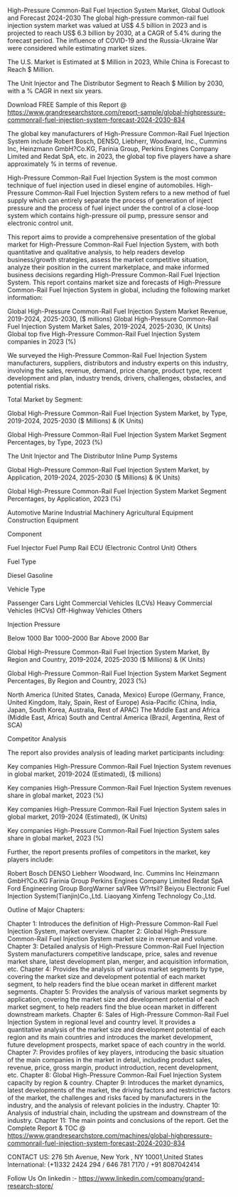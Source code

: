 High-Pressure Common-Rail Fuel Injection System Market, Global Outlook and Forecast 2024-2030
The global high-pressure common-rail fuel injection system market was valued at US$ 4.5 billion in 2023 and is projected to reach US$ 6.3 billion by 2030, at a CAGR of 5.4% during the forecast period. The influence of COVID-19 and the Russia-Ukraine War were considered while estimating market sizes.

The U.S. Market is Estimated at $ Million in 2023, While China is Forecast to Reach $ Million.

The Unit Injector and The Distributor Segment to Reach $ Million by 2030, with a % CAGR in next six years.

Download FREE Sample of this Report @ https://www.grandresearchstore.com/report-sample/global-highpressure-commonrail-fuel-injection-system-forecast-2024-2030-834

The global key manufacturers of High-Pressure Common-Rail Fuel Injection System include Robert Bosch, DENSO, Liebherr, Woodward, Inc., Cummins Inc, Heinzmann GmbH?Co.KG, Farinia Group, Perkins Engines Company Limited and Redat SpA, etc. in 2023, the global top five players have a share approximately % in terms of revenue.

High-Pressure Common-Rail Fuel Injection System is the most common technique of fuel injection used in diesel engine of automobiles. High-Pressure Common-Rail Fuel Injection System refers to a new method of fuel supply which can entirely separate the process of generation of inject pressure and the process of fuel inject under the control of a close-loop system which contains high-pressure oil pump, pressure sensor and electronic control unit.

This report aims to provide a comprehensive presentation of the global market for High-Pressure Common-Rail Fuel Injection System, with both quantitative and qualitative analysis, to help readers develop business/growth strategies, assess the market competitive situation, analyze their position in the current marketplace, and make informed business decisions regarding High-Pressure Common-Rail Fuel Injection System. This report contains market size and forecasts of High-Pressure Common-Rail Fuel Injection System in global, including the following market information:

Global High-Pressure Common-Rail Fuel Injection System Market Revenue, 2019-2024, 2025-2030, ($ millions)
Global High-Pressure Common-Rail Fuel Injection System Market Sales, 2019-2024, 2025-2030, (K Units)
Global top five High-Pressure Common-Rail Fuel Injection System companies in 2023 (%)

We surveyed the High-Pressure Common-Rail Fuel Injection System manufacturers, suppliers, distributors and industry experts on this industry, involving the sales, revenue, demand, price change, product type, recent development and plan, industry trends, drivers, challenges, obstacles, and potential risks.

Total Market by Segment:

Global High-Pressure Common-Rail Fuel Injection System Market, by Type, 2019-2024, 2025-2030 ($ Millions) & (K Units)

Global High-Pressure Common-Rail Fuel Injection System Market Segment Percentages, by Type, 2023 (%)

The Unit Injector and The Distributor
Inline Pump Systems

Global High-Pressure Common-Rail Fuel Injection System Market, by Application, 2019-2024, 2025-2030 ($ Millions) & (K Units)

Global High-Pressure Common-Rail Fuel Injection System Market Segment Percentages, by Application, 2023 (%)

Automotive
Marine
Industrial Machinery
Agricultural Equipment
Construction Equipment

Component

Fuel Injector
Fuel Pump
Rail
ECU (Electronic Control Unit)
Others

Fuel Type

Diesel
Gasoline

Vehicle Type

Passenger Cars
Light Commercial Vehicles (LCVs)
Heavy Commercial Vehicles (HCVs)
Off-Highway Vehicles
Others

Injection Pressure

Below 1000 Bar
1000–2000 Bar
Above 2000 Bar

Global High-Pressure Common-Rail Fuel Injection System Market, By Region and Country, 2019-2024, 2025-2030 ($ Millions) & (K Units)

Global High-Pressure Common-Rail Fuel Injection System Market Segment Percentages, By Region and Country, 2023 (%)

North America (United States, Canada, Mexico)
Europe (Germany, France, United Kingdom, Italy, Spain, Rest of Europe)
Asia-Pacific (China, India, Japan, South Korea, Australia, Rest of APAC)
The Middle East and Africa (Middle East, Africa)
South and Central America (Brazil, Argentina, Rest of SCA)

Competitor Analysis

The report also provides analysis of leading market participants including:

Key companies High-Pressure Common-Rail Fuel Injection System revenues in global market, 2019-2024 (Estimated), ($ millions)

Key companies High-Pressure Common-Rail Fuel Injection System revenues share in global market, 2023 (%)

Key companies High-Pressure Common-Rail Fuel Injection System sales in global market, 2019-2024 (Estimated), (K Units)

Key companies High-Pressure Common-Rail Fuel Injection System sales share in global market, 2023 (%)

Further, the report presents profiles of competitors in the market, key players include:

Robert Bosch
DENSO
Liebherr
Woodward, Inc.
Cummins Inc
Heinzmann GmbH?Co.KG
Farinia Group
Perkins Engines Company Limited
Redat SpA
Ford Engineering Group
BorgWarner
saVRee
W?rtsil?
Beiyou Electronic Fuel Injection System(Tianjin)Co.,Ltd.
Liaoyang Xinfeng Technology Co.,Ltd.

Outline of Major Chapters:

Chapter 1: Introduces the definition of High-Pressure Common-Rail Fuel Injection System, market overview.
Chapter 2: Global High-Pressure Common-Rail Fuel Injection System market size in revenue and volume.
Chapter 3: Detailed analysis of High-Pressure Common-Rail Fuel Injection System manufacturers competitive landscape, price, sales and revenue market share, latest development plan, merger, and acquisition information, etc.
Chapter 4: Provides the analysis of various market segments by type, covering the market size and development potential of each market segment, to help readers find the blue ocean market in different market segments.
Chapter 5: Provides the analysis of various market segments by application, covering the market size and development potential of each market segment, to help readers find the blue ocean market in different downstream markets.
Chapter 6: Sales of High-Pressure Common-Rail Fuel Injection System in regional level and country level. It provides a quantitative analysis of the market size and development potential of each region and its main countries and introduces the market development, future development prospects, market space of each country in the world.
Chapter 7: Provides profiles of key players, introducing the basic situation of the main companies in the market in detail, including product sales, revenue, price, gross margin, product introduction, recent development, etc.
Chapter 8: Global High-Pressure Common-Rail Fuel Injection System capacity by region & country.
Chapter 9: Introduces the market dynamics, latest developments of the market, the driving factors and restrictive factors of the market, the challenges and risks faced by manufacturers in the industry, and the analysis of relevant policies in the industry.
Chapter 10: Analysis of industrial chain, including the upstream and downstream of the industry.
Chapter 11: The main points and conclusions of the report.
Get the Complete Report & TOC @ https://www.grandresearchstore.com/machines/global-highpressure-commonrail-fuel-injection-system-forecast-2024-2030-834

CONTACT US:
276 5th Avenue, New York , NY 10001,United States
International: (+1)332 2424 294 / 646 781 7170 / +91 8087042414

Follow Us On linkedin :- https://www.linkedin.com/company/grand-research-store/
